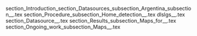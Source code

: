 section_Introduction_section_Datasources_subsection_Argentina_subsection__.tex
section_Procedure_subsection_Home_detection__.tex
dlslgs__.tex
section_Datasource__.tex
section_Results_subsection_Maps_for__.tex
section_Ongoing_work_subsection_Maps__.tex
